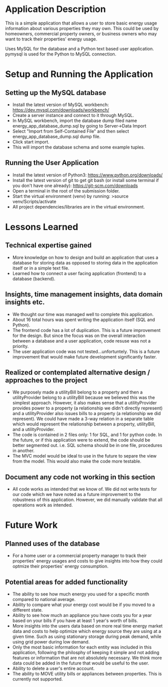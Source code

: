 # Application Description
This is a simple application that allows a user to store basic energy usage information
about various properties they may own. This could be used by homeowners, 
commercial property owners, or business owners who may want to track their
properties' energy usage.

Uses MySQL for the database and a Python text based user application.
pymysql is used for the Python to MySQL connection.

# Setup and Running the Application
## Setting up the MySQL database
* Install the latest version of MySQL workbench: https://dev.mysql.com/downloads/workbench/
* Create a server instance and connect to it through MySQL.
* In MySQL workbench, import the database dump filed name energy_app_database_dump.sql by going to Server->Data Import
* Select "Import from Self-Contained File" and then select energy_app_database_dump.sql dump file.
* Click start import.
* This will import the database schema and some example tuples.
## Running the User Application
* Install the latest version of Python3: https://www.python.org/downloads/
* Install the latest version of git to get git bash
(or install some terminal if you don't have one already): https://git-scm.com/downloads
* Open a terminal in the root of the submission folder.
* Start the virtual environment (venv) by running: >source venv/Scripts/activate
* All project dependencies/libraries are in the virtual environment.

# Lessons Learned
## Technical expertise gained
* More knowledge on how to design and build an application that uses a
database for storing data as opposed to storing data in the application itself
or in a simple text file.
* Learned how to connect a user facing application (frontend) to a database
(backend).
## Insights, time management insights, data domain insights etc.
* We thought our time was managed well to complete this application.
* About 16 total hours was spent writing the application itself (SQL and Python).
* The frontend code has a lot of duplication. This is a future improvement
for the design. But since the focus was on the overall interaction between
a database and a user application, code resuse was not a priority.
* The user application code was not tested...unfortuntely. This is a future improvement
that would make future development significantly faster.
## Realized or contemplated alternative design / approaches to the project
* We purposely made a utilityBill belong to a property and then a utilityProvider
belong to a utilityBill because we believed this was the simplest approach.
However, it also makes sense that a utilityProvider provides power to a
property (a relationship we didn't directly represent) and a utilityProvider
also issues bills to a property (a relationship we did represent). 
We could have made a 3-way relation in a
separate table which would represent the relationship between a property,
utilityBill, and a utilityProvider.
* The code is contained in 2 files only: 1 for SQL, and 1 for python
code. In the future, or if this application were to extend, the code should be
better segmented out. i.e. SQL schema should be in one file, procedures in another.
* The MVC model would be ideal to use in the future to separe the view from the model.
This would also make the code more testable.
## Document any code not working in this section
* All code works as intended that we know of. We did not write tests for our
code which we have noted as a future improvement to the robustness of this
application. However, we did manually validate that all operations work as intended.

# Future Work
## Planned uses of the database
* For a home user or a commercial property manager to track their properties' energy usages
and costs to give insights into how they could optmize their properties' energy consumption.
## Potential areas for added functionality
* The ability to see how much energy you used for a specific month compared to
national average.
* Ability to compare what your energy cost would be if you moved to a different state.
* Ability to see how much an appliance you have costs you for a year based
on your bills if you have at least 1 year's worth of bills.
* More insights into the users data based on more real time energy market data
and costs to help optimize which energy source they are using at a given time.
Such as using stationary storage during peak demand, while using grid power
during low demand.
* Only the most basic information for each entity was included in this application,
following the philosphy of keeping it simple and not adding features or
information that are not absolutely necessary. We think more data could be
added in the future that would be useful to the user.
* Ability to delete a user's entire account.
* The ability to MOVE utility bills or appliances between properties.
This is currently not supported.